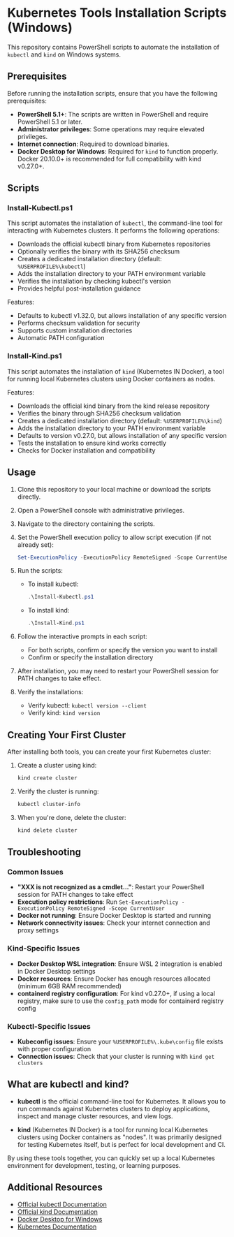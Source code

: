 # Kubernetes Tools Installation Scripts (Windows)

This repository contains PowerShell scripts to automate the installation of `kubectl` and `kind` on Windows systems.

## Prerequisites

Before running the installation scripts, ensure that you have the following prerequisites:

- **PowerShell 5.1+**: The scripts are written in PowerShell and require PowerShell 5.1 or later.
- **Administrator privileges**: Some operations may require elevated privileges.
- **Internet connection**: Required to download binaries.
- **Docker Desktop for Windows**: Required for `kind` to function properly. Docker 20.10.0+ is recommended for full compatibility with kind v0.27.0+.

## Scripts

### Install-Kubectl.ps1

This script automates the installation of `kubectl`, the command-line tool for interacting with Kubernetes clusters. It performs the following operations:

- Downloads the official kubectl binary from Kubernetes repositories
- Optionally verifies the binary with its SHA256 checksum
- Creates a dedicated installation directory (default: `%USERPROFILE%\kubectl`)
- Adds the installation directory to your PATH environment variable
- Verifies the installation by checking kubectl's version
- Provides helpful post-installation guidance

Features:

- Defaults to kubectl v1.32.0, but allows installation of any specific version
- Performs checksum validation for security
- Supports custom installation directories
- Automatic PATH configuration

### Install-Kind.ps1

This script automates the installation of `kind` (Kubernetes IN Docker), a tool for running local Kubernetes clusters using Docker containers as nodes.

Features:

- Downloads the official kind binary from the kind release repository
- Verifies the binary through SHA256 checksum validation
- Creates a dedicated installation directory (default: `%USERPROFILE%\kind`)
- Adds the installation directory to your PATH environment variable
- Defaults to version v0.27.0, but allows installation of any specific version
- Tests the installation to ensure kind works correctly
- Checks for Docker installation and compatibility

## Usage

1. Clone this repository to your local machine or download the scripts directly.

2. Open a PowerShell console with administrative privileges.

3. Navigate to the directory containing the scripts.

4. Set the PowerShell execution policy to allow script execution (if not already set):

   ```powershell
   Set-ExecutionPolicy -ExecutionPolicy RemoteSigned -Scope CurrentUser
   ```

5. Run the scripts:
   - To install kubectl:

     ```powershell
     .\Install-Kubectl.ps1
     ```

   - To install kind:

     ```powershell
     .\Install-Kind.ps1
     ```

6. Follow the interactive prompts in each script:
   - For both scripts, confirm or specify the version you want to install
   - Confirm or specify the installation directory

7. After installation, you may need to restart your PowerShell session for PATH changes to take effect.

8. Verify the installations:
   - Verify kubectl: `kubectl version --client`
   - Verify kind: `kind version`

## Creating Your First Cluster

After installing both tools, you can create your first Kubernetes cluster:

1. Create a cluster using kind:

   ```powershell
   kind create cluster
   ```

2. Verify the cluster is running:

   ```powershell
   kubectl cluster-info
   ```

3. When you're done, delete the cluster:

   ```powershell
   kind delete cluster
   ```

## Troubleshooting

### Common Issues

- **"XXX is not recognized as a cmdlet..."**: Restart your PowerShell session for PATH changes to take effect
- **Execution policy restrictions**: Run `Set-ExecutionPolicy -ExecutionPolicy RemoteSigned -Scope CurrentUser`
- **Docker not running**: Ensure Docker Desktop is started and running
- **Network connectivity issues**: Check your internet connection and proxy settings

### Kind-Specific Issues

- **Docker Desktop WSL integration**: Ensure WSL 2 integration is enabled in Docker Desktop settings
- **Docker resources**: Ensure Docker has enough resources allocated (minimum 6GB RAM recommended)
- **containerd registry configuration**: For kind v0.27.0+, if using a local registry, make sure to use the `config_path` mode for containerd registry config

### Kubectl-Specific Issues

- **Kubeconfig issues**: Ensure your `%USERPROFILE%\.kube\config` file exists with proper configuration
- **Connection issues**: Check that your cluster is running with `kind get clusters`

## What are kubectl and kind?

- **kubectl** is the official command-line tool for Kubernetes. It allows you to run commands against Kubernetes clusters to deploy applications, inspect and manage cluster resources, and view logs.

- **kind** (Kubernetes IN Docker) is a tool for running local Kubernetes clusters using Docker containers as "nodes". It was primarily designed for testing Kubernetes itself, but is perfect for local development and CI.

By using these tools together, you can quickly set up a local Kubernetes environment for development, testing, or learning purposes.

## Additional Resources

- [Official kubectl Documentation](https://kubernetes.io/docs/reference/kubectl/)
- [Official kind Documentation](https://kind.sigs.k8s.io/)
- [Docker Desktop for Windows](https://www.docker.com/products/docker-desktop/)
- [Kubernetes Documentation](https://kubernetes.io/docs/home/)
